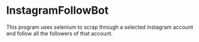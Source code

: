 # InstagramFollowBot
This program uses selenium to scrap through a selected instagram account and follow all the followers of that account.
